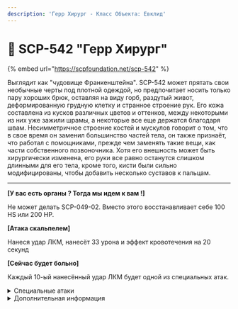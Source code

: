 ```yaml
---
description: 'Герр Хирург - Класс Объекта: Евклид'
---
```


# 💉 SCP-542 "Герр Хирург"

{% embed url="https://scpfoundation.net/scp-542" %}

Выглядит как "чудовище Франкенштейна". SCP-542 может прятать свои необычные черты под плотной одеждой, но предпочитает носить только пару хороших брюк, оставляя на виду горб, раздутый живот, деформированную грудную клетку и странное строение рук. Его кожа составлена из кусков различных цветов и оттенков, между некоторыми из них уже зажили шрамы, а некоторые все еще держатся благодаря швам. Несимметричное строение костей и мускулов говорит о том, что в свое время он заменил большинство частей тела, он также признаёт, что работал с помощниками, прежде чем заменять такие вещи, как части собственного позвоночника. Хотя его внешность может быть хирургически изменена, его руки все равно останутся слишком длинными для его тела, кроме того, кисти были сильно модифицированы, чтобы добавить несколько суставов к пальцам.

***

**\[У вас есть органы ? Тогда мы идем к вам !]**&#x20;

Не может делать SCP-049-02. Вместо этого восстанавливает себе 100 HS или 200 HP.&#x20;

**\[Атака скальпелем]**&#x20;

Нанеся удар ЛКМ, нанесёт 33 урона и эффект кровотечения на 20 секунд&#x20;

**\[Сейчас будет больно]**&#x20;

Каждый 10-ый нанесённый удар ЛКМ будет одной из специальных атак.

<details>

<summary>Специальные атаки</summary>

* **Отрубание рук:** Моментальная смерть
* **Отрубание ног:** Моментальная смерть
* **Вывих правой руки:** Предмет в руках человека упадёт из рук
* **Вывих левой руки:** Предмет в руках у человек упадёт из рук, если он двуручный (Оружие, кроме пистолетов; SCP-244)
* **Выкалывание глаз:** Игрок получает эффект ослепления на 5 секунд, а также становится частично слепым и видит всё размыто.

</details>

<details>

<summary>Дополнительная информация</summary>

* **Класс**: SCP-049

</details>
